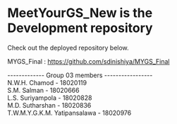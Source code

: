 # MeetYourGS_New is the Development repository

Check out the deployed repository below.

MYGS_Final : https://github.com/sdinishiya/MYGS_Final

------------- Group 03 members ----------------- \
N.W.H. Chamod - 18020119 \
S.M. Salman - 18020666 \
L.S. Suriyampola - 18020828 \
M.D. Sutharshan - 18020836 \
T.W.M.Y.G.K.M. Yatipansalawa - 18020976
